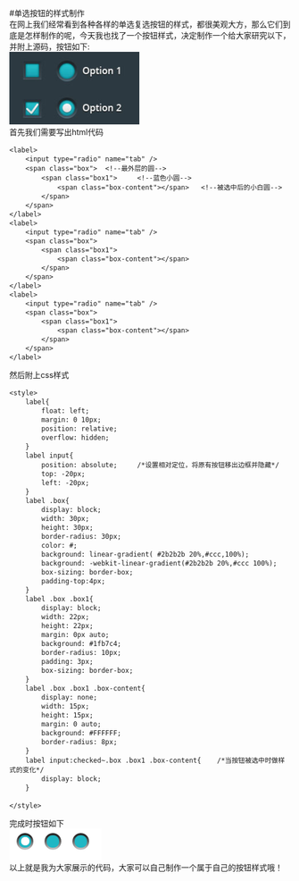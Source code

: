 
#单选按钮的样式制作  
在网上我们经常看到各种各样的单选复选按钮的样式，都很美观大方，那么它们到底是怎样制作的呢，今天我也找了一个按钮样式，决定制作一个给大家研究以下，并附上源码，按钮如下:  
![](/img/css3_radio1.png)  
首先我们需要写出html代码  

    <label>
    	<input type="radio" name="tab" />
    	<span class="box">	<!--最外层的圆-->
    		<span class="box1">		<!--蓝色小圆-->
    			<span class="box-content"></span>	<!--被选中后的小白圆-->
    		</span>
    	</span>
    </label>
    <label>
    	<input type="radio" name="tab" />
    	<span class="box">
    		<span class="box1">
    			<span class="box-content"></span>
    		</span>
    	</span>
    </label>
    <label>
    	<input type="radio" name="tab" />
    	<span class="box">
    		<span class="box1">
    			<span class="box-content"></span>
    		</span>
    	</span>
    </label>
    
然后附上css样式  

    <style>
    	label{
    		float: left;
    		margin: 0 10px;
    		position: relative;
    		overflow: hidden;
    	}
    	label input{
    		position: absolute;		/*设置相对定位，将原有按钮移出边框并隐藏*/
    		top: -20px;
    		left: -20px;
    	}
    	label .box{
    		display: block;
    		width: 30px;
    		height: 30px;
    		border-radius: 30px;
    		color: #;
    		background: linear-gradient( #2b2b2b 20%,#ccc,100%);
    		background: -webkit-linear-gradient(#2b2b2b 20%,#ccc 100%);
    		box-sizing: border-box;
    		padding-top:4px;
    	}
    	label .box .box1{
    		display: block;
    		width: 22px;
    		height: 22px;
    		margin: 0px auto;
    		background: #1fb7c4;
    		border-radius: 10px;
    		padding: 3px;
    		box-sizing: border-box;
    	}
    	label .box .box1 .box-content{
    		display: none;
    		width: 15px;
    		height: 15px;
    		margin: 0 auto;
    		background: #FFFFFF;
    		border-radius: 8px;
    	}
    	label input:checked~.box .box1 .box-content{	/*当按钮被选中时做样式的变化*/
    		display: block;
    	}
    	
    </style>  
    
完成时按钮如下  
![](/img/css3_radio2.png)  
以上就是我为大家展示的代码，大家可以自己制作一个属于自己的按钮样式哦！
